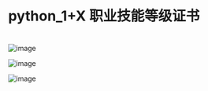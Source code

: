 # python_1+X 职业技能等级证书
#
#


![image](https://github.com/mmb135/python_tutor/assets/156198133/799122b6-cc55-437a-9637-ad99d13a531f)

![image](https://github.com/mmb135/python_tutor/assets/156198133/e5b58e7d-15b1-402e-9153-113c79bb0cd1)

![image](https://github.com/mmb135/python_tutor/assets/156198133/a6970d61-03b9-4232-95b0-5d5748a8dc2a)
